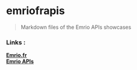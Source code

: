# emriofrapis

> Markdown files of the Emrio APIs showcases

### Links :
**[Emrio.fr](//emrio.fr)**<br>
**[Emrio APIs](//apis.emrio.fr)**
